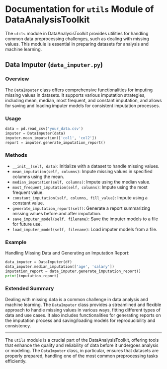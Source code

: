 # Documentation for `utils` Module of DataAnalysisToolkit

The `utils` module in DataAnalysisToolkit provides utilities for handling common data preprocessing challenges, such as dealing with missing values. This module is essential in preparing datasets for analysis and machine learning.

## Data Imputer (`data_imputer.py`)

### Overview

The `DataImputer` class offers comprehensive functionalities for imputing missing values in datasets. It supports various imputation strategies, including mean, median, most frequent, and constant imputation, and allows for saving and loading imputer models for consistent imputation processes.

### Usage

```python
data = pd.read_csv('your_data.csv')
imputer = DataImputer(data)
imputer.mean_imputation(['col1', 'col2'])
report = imputer.generate_imputation_report()
```

### Methods

- `__init__(self, data)`: Initialize with a dataset to handle missing values.
- `mean_imputation(self, columns)`: Impute missing values in specified columns using the mean.
- `median_imputation(self, columns)`: Impute using the median value.
- `most_frequent_imputation(self, columns)`: Impute using the most frequent value.
- `constant_imputation(self, columns, fill_value)`: Impute using a constant value.
- `generate_imputation_report(self)`: Generate a report summarizing missing values before and after imputation.
- `save_imputer_model(self, filename)`: Save the imputer models to a file for future use.
- `load_imputer_model(self, filename)`: Load imputer models from a file.

### Example

Handling Missing Data and Generating an Imputation Report:

```python
data_imputer = DataImputer(df)
data_imputer.median_imputation(['age', 'salary'])
imputation_report = data_imputer.generate_imputation_report()
print(imputation_report)
```

### Extended Summary

Dealing with missing data is a common challenge in data analysis and machine learning. The `DataImputer` class provides a streamlined and flexible approach to handle missing values in various ways, fitting different types of data and use cases. It also includes functionalities for generating reports on the imputation process and saving/loading models for reproducibility and consistency.

---

The `utils` module is a crucial part of the DataAnalysisToolkit, offering tools that enhance the quality and reliability of data before it undergoes analysis or modeling. The `DataImputer` class, in particular, ensures that datasets are properly prepared, handling one of the most common preprocessing tasks efficiently.
